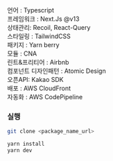 언어 : Typescript  
프레임워크 : Next.Js @v13  
상태관리: Recoil, React-Query  
스타일링 : TailwindCSS  
패키지 : Yarn berry  
모듈 : CNA  
린트&프리티어 : Airbnb  
컴포넌트 디자인패턴 : Atomic Design  
오픈API: Kakao SDK  
배포 : AWS CloudFront  
자동화 : AWS CodePipeline  

### 실행

```bash
git clone <package_name_url>
```

```bash
yarn install
yarn dev
```